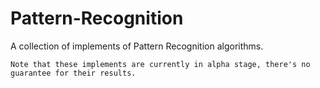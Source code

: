 # Pattern-Recognition
A collection of implements of Pattern Recognition algorithms.

`Note that these implements are currently in alpha stage, there's no guarantee for their results.`

